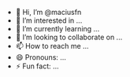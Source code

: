 - 👋 Hi, I’m @maciusfn
- 👀 I’m interested in ...
- 🌱 I’m currently learning ...
- 💞️ I’m looking to collaborate on ...
- 📫 How to reach me ...
- 😄 Pronouns: ...
- ⚡ Fun fact: ...

<!---
maciusfn/maciusfn is a ✨ special ✨ repository because its `README.md` (this file) appears on your GitHub profile.
You can click the Preview link to take a look at your changes.
--->
